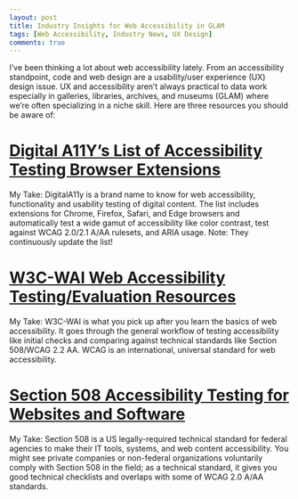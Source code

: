 ```yaml
---
layout: post
title: Industry Insights for Web Accessibility in GLAM
tags: [Web Accessibility, Industry News, UX Design]
comments: true
---
```

I’ve been thinking a lot about web accessibility lately. From an accessibility standpoint, code and web design are a usability/user experience (UX) design issue. UX and accessibility aren’t always practical to data work especially in galleries, libraries, archives, and museums (GLAM) where we’re often specializing in a niche skill. Here are three resources you should be aware of:

# [Digital A11Y’s List of Accessibility Testing Browser Extensions](https://www.digitala11y.com/accessibility-plug-ins-ie-chrome-firefox-browsers/?utm_source=decolfutures.beehiiv.com&utm_medium=referral&utm_campaign=decol-futures-february-4-2025)

My Take: DigitalA11y is a brand name to know for web accessibility, functionality and usability testing of digital content. The list includes extensions for Chrome, Firefox, Safari, and Edge browsers and automatically test a wide gamut of accessibility like color contrast, test against WCAG 2.0/2.1 A/AA rulesets, and ARIA usage. Note: They continuously update the list!

# [W3C-WAI Web Accessibility Testing/Evaluation Resources](https://www.w3.org/WAI/test-evaluate/?utm_source=decolfutures.beehiiv.com&utm_medium=referral&utm_campaign=decol-futures-february-4-2025)

My Take: W3C-WAI is what you pick up after you learn the basics of web accessibility. It goes through the general workflow of testing accessibility like initial checks and comparing against technical standards like Section 508/WCAG 2.2 AA. WCAG is an international, universal standard for web accessibility.

# [Section 508 Accessibility Testing for Websites and Software](https://www.section508.gov/test/web-software/?utm_source=decolfutures.beehiiv.com&utm_medium=referral&utm_campaign=decol-futures-february-4-2025)

My Take: Section 508 is a US legally-required technical standard for federal agencies to make their IT tools, systems, and web content accessibility. You might see private companies or non-federal organizations voluntarily comply with Section 508 in the field; as a technical standard, it gives you good technical checklists and overlaps with some of WCAG 2.0 A/AA standards. 
